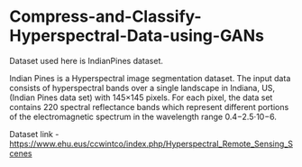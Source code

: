 # Compress-and-Classify-Hyperspectral-Data-using-GANs

Dataset used here is IndianPines dataset.

Indian Pines is a Hyperspectral image segmentation dataset. The input data consists of hyperspectral bands over a single landscape in Indiana, US, (Indian Pines data set) with 145×145 pixels. For each pixel, the data set contains 220 spectral reflectance bands which represent different portions of the electromagnetic spectrum in the wavelength range 0.4−2.5⋅10−6.

Dataset link - https://www.ehu.eus/ccwintco/index.php/Hyperspectral_Remote_Sensing_Scenes
